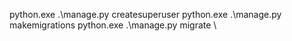 python.exe .\manage.py createsuperuser
python.exe .\manage.py makemigrations
python.exe .\manage.py migrate
\